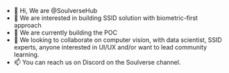 - 👋 Hi, We are @SoulverseHub
- 👀 We are interested in building SSID solution with biometric-first approach
- 🌱 We are currently building the POC
- 💞️ We looking to collaborate on computer vision, with data scientist, SSID experts, anyone interested in UI/UX and/or want to lead community learning. 
- 📫 You can reach us on Discord on the Soulverse channel. 

<!---
SoulverseHub/SoulverseHub is a ✨ special ✨ repository because its `README.md` (this file) appears on your GitHub profile.
You can click the Preview link to take a look at your changes.
--->
